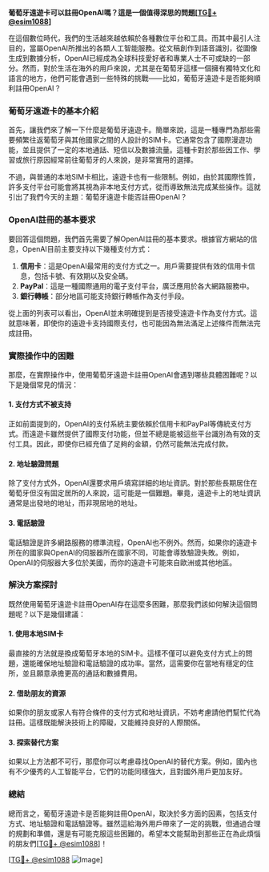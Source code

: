 **葡萄牙遠遊卡可以註冊OpenAI嗎？這是一個值得深思的問題[[TG💪+ @esim1088](https://t.me/s/esim1088)]**

在這個數位時代，我們的生活越來越依賴於各種數位平台和工具。而其中最引人注目的，當屬OpenAI所推出的各類人工智能服務。從文稿創作到語音識別，從圖像生成到數據分析，OpenAI已經成為全球科技愛好者和專業人士不可或缺的一部分。然而，對於生活在海外的用戶來說，尤其是在葡萄牙這樣一個擁有獨特文化和語言的地方，他們可能會遇到一些特殊的挑戰——比如，葡萄牙遠遊卡是否能夠順利註冊OpenAI？

### 葡萄牙遠遊卡的基本介紹

首先，讓我們來了解一下什麼是葡萄牙遠遊卡。簡單來說，這是一種專門為那些需要頻繁往返葡萄牙與其他國家之間的人設計的SIM卡。它通常包含了國際漫遊功能，並且提供了一定的本地通話、短信以及數據流量。這種卡對於那些因工作、學習或旅行原因經常前往葡萄牙的人來說，是非常實用的選擇。

不過，與普通的本地SIM卡相比，遠遊卡也有一些限制。例如，由於其國際性質，許多支付平台可能會將其視為非本地支付方式，從而導致無法完成某些操作。這就引出了我們今天的主題：葡萄牙遠遊卡能否註冊OpenAI？

### OpenAI註冊的基本要求

要回答這個問題，我們首先需要了解OpenAI註冊的基本要求。根據官方網站的信息，OpenAI目前主要支持以下幾種支付方式：

1. **信用卡**：這是OpenAI最常用的支付方式之一。用戶需要提供有效的信用卡信息，包括卡號、有效期以及安全碼。
2. **PayPal**：這是一種國際通用的電子支付平台，廣泛應用於各大網路服務中。
3. **銀行轉帳**：部分地區可能支持銀行轉帳作為支付手段。

從上面的列表可以看出，OpenAI並未明確提到是否接受遠遊卡作為支付方式。這就意味著，即使你的遠遊卡支持國際支付，也可能因為無法滿足上述條件而無法完成註冊。

### 實際操作中的困難

那麼，在實際操作中，使用葡萄牙遠遊卡註冊OpenAI會遇到哪些具體困難呢？以下是幾個常見的情況：

#### 1. 支付方式不被支持
正如前面提到的，OpenAI的支付系統主要依賴於信用卡和PayPal等傳統支付方式。而遠遊卡雖然提供了國際支付功能，但並不總是能被這些平台識別為有效的支付工具。因此，即使你已經充值了足夠的金額，仍然可能無法完成付款。

#### 2. 地址驗證問題
除了支付方式外，OpenAI還要求用戶填寫詳細的地址資訊。對於那些長期居住在葡萄牙但沒有固定居所的人來說，這可能是一個難題。畢竟，遠遊卡上的地址資訊通常是出發地的地址，而非現居地的地址。

#### 3. 電話驗證
電話驗證是許多網路服務的標準流程，OpenAI也不例外。然而，如果你的遠遊卡所在的國家與OpenAI的伺服器所在國家不同，可能會導致驗證失敗。例如，OpenAI的伺服器大多位於美國，而你的遠遊卡可能來自歐洲或其他地區。

### 解決方案探討

既然使用葡萄牙遠遊卡註冊OpenAI存在這麼多困難，那麼我們該如何解決這個問題呢？以下是幾個建議：

#### 1. 使用本地SIM卡
最直接的方法就是換成葡萄牙本地的SIM卡。這樣不僅可以避免支付方式上的問題，還能確保地址驗證和電話驗證的成功率。當然，這需要你在當地有穩定的住所，並且願意承擔更高的通話和數據費用。

#### 2. 借助朋友的資源
如果你的朋友或家人有符合條件的支付方式和地址資訊，不妨考慮請他們幫忙代為註冊。這樣既能解決技術上的障礙，又能維持良好的人際關係。

#### 3. 探索替代方案
如果以上方法都不可行，那麼你可以考慮尋找OpenAI的替代方案。例如，國內也有不少優秀的人工智能平台，它們的功能同樣強大，且對國外用戶更加友好。

### 總結

總而言之，葡萄牙遠遊卡是否能夠註冊OpenAI，取決於多方面的因素，包括支付方式、地址驗證和電話驗證等。雖然這給海外用戶帶來了一定的挑戰，但通過合理的規劃和準備，還是有可能克服這些困難的。希望本文能幫助到那些正在為此煩惱的朋友們[[TG💪+ @esim1088](https://t.me/s/esim1088)]！

[[TG💪+ @esim1088](https://t.me/s/esim1088) ![Image](https://i.postimg.cc/4NQfJmqS/Snipaste-2025-05-13-00-14-12.png)]